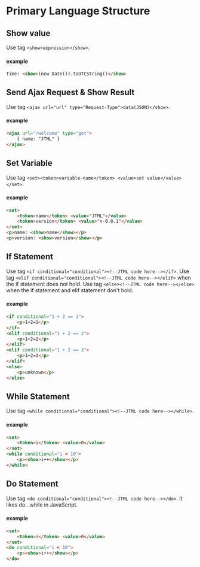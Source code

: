 Primary Language Structure
============================

Show value
------------
Use tag `<show>expression</show>`.
#### example
```html
Time: <show>(new Date()).toUTCString()</show>
```

Send Ajax Request & Show Result
------------
Use tag `<ajax url="url" type="Request-Type">data(JSON)</show>`.
#### example
```html
<ajax url="/welcome" type="get">
    { name: "JTML" }
</ajax>
```

Set Variable
---------------
Use tag `<set><token>variable-name</token> <value>set value</value></set>`.
#### example
```html
<set>
    <token>name</token> <value>"JTML"</value>
    <token>version</token> <value>"v-0.0.1"</value>
</set>
<p>name: <show>name</show></p>
<p>version: <show>version</show></p>
```

If Statement
-----------------
Use tag `<if conditional="conditional"><!--JTML code here--></if>`.
Use tag `<elif conditional="conditional"><!--JTML code here--></elif>` when the if statement does not hold.
Use tag `<else><!--JTML code here--></else>` when the if statement and elif statement don't hold.
#### example
```html
<if conditional="1 + 2 == 1">
    <p>1+2=1</p>
</if>
<elif conditional="1 + 2 == 2">
    <p>1+2=2</p>
</elif>
<elif conditional="1 + 2 == 3">
    <p>1+2=3</p>
</elif>
<else>
    <p>unknown</p>
</else>
```

While Statement
-----------------
Use tag `<while conditional="conditional"><!--JTML code here--></while>`.
#### example
```html
<set>
    <token>i</token> <value>0</value>
</set>
<while conditional="i < 10">
    <p><show>i++</show></p>
</while>
```

Do Statement
-----------------
Use tag `<do conditional="conditional"><!--JTML code here--></do>`.
It likes do...while in JavaScript.
#### example
```html
<set>
    <token>i</token> <value>0</value>
</set>
<do conditional="i < 10">
    <p><show>i++</show></p>
</do>
```
